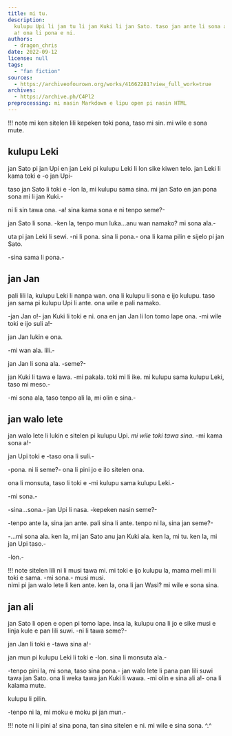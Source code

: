 ```yaml
---
title: mi tu.
description:
  kulupu Upi li jan tu li jan Kuki li jan Sato. taso jan ante li sona ala
  a! ona li pona e ni.
authors:
  - dragon_chris
date: 2022-09-12
license: null
tags:
  - "fan fiction"
sources:
  - https://archiveofourown.org/works/41662281?view_full_work=true
archives:
  - https://archive.ph/C4Pl2
preprocessing: mi nasin Markdown e lipu open pi nasin HTML
---
```


!!! note
    mi ken sitelen lili kepeken toki pona, taso mi sin. mi wile e sona mute.

## kulupu Leki

jan Sato pi jan Upi en jan Leki pi kulupu Leki li lon sike kiwen telo. jan Leki li kama toki e -o jan Upi-

taso jan Sato li toki e -lon la, mi kulupu sama sina. mi jan Sato en jan pona sona mi li jan Kuki.-

ni li sin tawa ona. -a! sina kama sona e ni tenpo seme?-

jan Sato li sona. -ken la, tenpo mun luka…anu wan namako? mi sona ala.-

uta pi jan Leki li sewi. -ni li pona. sina li pona.- ona li kama pilin e sijelo pi jan Sato.

-sina sama li pona.-

## jan Jan

pali lili la, kulupu Leki li nanpa wan. ona li kulupu li sona e ijo kulupu. taso jan sama pi kulupu Upi li ante. ona wile e pali namako.

-jan Jan o!- jan Kuki li toki e ni. ona en jan Jan li lon tomo lape ona. -mi wile toki e ijo suli a!-

jan Jan lukin e ona.

-mi wan ala. lili.-

jan Jan li sona ala. -seme?-

jan Kuki li tawa e lawa. -mi pakala. toki mi li ike. mi kulupu sama kulupu Leki, taso mi meso.-

-mi sona ala, taso tenpo ali la, mi olin e sina.-

## jan walo lete

jan walo lete li lukin e sitelen pi kulupu Upi. *mi wile toki tawa sina.* -mi kama sona a!-

jan Upi toki e -taso ona li suli.-

-pona. ni li seme?- ona li pini jo e ilo sitelen ona.

ona li monsuta, taso li toki e -mi kulupu sama kulupu Leki.-

-mi sona.-

-sina…sona.- jan Upi li nasa. -kepeken nasin seme?-

-tenpo ante la, sina jan ante. pali sina li ante. tenpo ni la, sina jan seme?-

-...mi sona ala. ken la, mi jan Sato anu jan Kuki ala. ken la, mi tu. ken la, mi jan Upi taso.-

-lon.-

!!! note
    sitelen lili ni li musi tawa mi. mi toki e ijo kulupu la, mama meli mi li toki e sama. -mi sona.- musi musi.  
    nimi pi jan walo lete li ken ante. ken la, ona li jan Wasi? mi wile e sona sina.

## jan ali

jan Sato li open e open pi tomo lape. insa la, kulupu ona li jo e sike musi e linja kule e pan lili suwi. -ni li tawa seme?-

jan Jan li toki e -tawa sina a!-

jan mun pi kulupu Leki li toki e -lon. sina li monsuta ala.-

-tenpo pini la, mi sona, taso sina pona.- jan walo lete li pana pan lili suwi tawa jan Sato. ona li weka tawa jan Kuki li wawa. -mi olin e sina ali a!- ona li kalama mute.

kulupu li pilin.

-tenpo ni la, mi moku e moku pi jan mun.-

!!! note
    ni li pini a! sina pona, tan sina sitelen e ni. mi wile e sina sona. ^.^